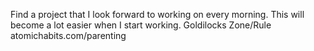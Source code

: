 Find a project that I look forward to working on every morning. This will become a lot easier when I start working.
Goldilocks Zone/Rule
atomichabits.com/parenting